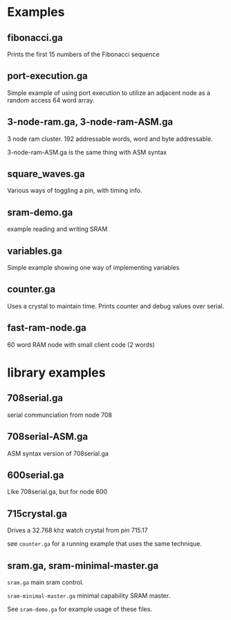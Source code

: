 # Examples

## fibonacci.ga

Prints the first 15 numbers of the Fibonacci sequence

## port-execution.ga
Simple example of using port execution to
utilize an adjacent node as a random access 64 word array.

## 3-node-ram.ga, 3-node-ram-ASM.ga
3 node ram cluster.
192 addressable words, word and byte addressable.

3-node-ram-ASM.ga is the same thing with ASM syntax

## square_waves.ga
Various ways of toggling a pin, with timing info.

## sram-demo.ga
example reading and writing SRAM

## variables.ga
Simple example showing one way of implementing variables

## counter.ga
Uses a crystal to maintain time.
Prints counter and debug values over serial.

## fast-ram-node.ga
60 word RAM node with small client code (2 words)

# library examples

## 708serial.ga
serial communciation from node 708

## 708serial-ASM.ga
ASM syntax version of 708serial.ga

## 600serial.ga
Like 708serial.ga, but for node 600

## 715crystal.ga
Drives a 32.768 khz watch crystal from pin 715.17

see `counter.ga` for a running example that uses the same
technique.

## sram.ga, sram-minimal-master.ga

`sram.ga` main sram control.

`sram-minimal-master.ga` minimal capability SRAM master.

See `sram-demo.ga` for example usage of these files.
